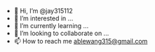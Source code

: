 - 👋 Hi, I’m @jay315112
- 👀 I’m interested in ...
- 🌱 I’m currently learning ...
- 💞️ I’m looking to collaborate on ...
- 📫 How to reach me ablewang315@gmail.com

<!---
jay315112/jay315112 is a ✨ special ✨ repository because its `README.md` (this file) appears on your GitHub profile.
You can click the Preview link to take a look at your changes.
--->
